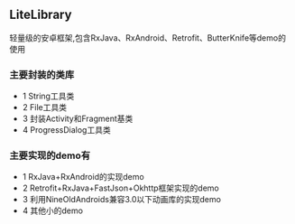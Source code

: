 ## LiteLibrary
轻量级的安卓框架,包含RxJava、RxAndroid、Retrofit、ButterKnife等demo的使用

### 主要封装的类库
 - 1 String工具类
 - 2 File工具类
 - 3 封装Activity和Fragment基类
 - 4 ProgressDialog工具类
 
### 主要实现的demo有
 - 1 RxJava+RxAndroid的实现demo
 - 2 Retrofit+RxJava+FastJson+Okhttp框架实现的demo
 - 3 利用NineOldAndroids兼容3.0以下动画库的实现demo
 - 4 其他小的demo
